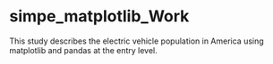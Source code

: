 # simpe_matplotlib_Work
This study describes the electric vehicle population in America using matplotlib and pandas at the entry level.
